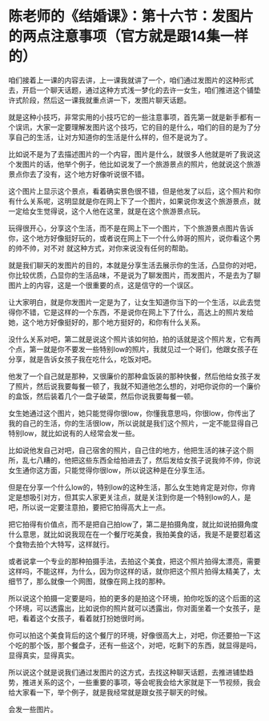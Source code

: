 # 陈老师的《结婚课》：第十六节：发图片的两点注意事项（官方就是跟14集一样的）

咱们接着上一课的内容去讲，上一课我就讲了一个，咱们通过发图片的这种形式去，开启一个聊天话题，通过这种方式浅一梦化的去许一女生，咱们推进这个铺垫许式阶段，然后这一课我就重点讲一下，发图片聊天话题。

就是这种小技巧，非常实用的小技巧它的一些注意事项，首先第一就是新手都有一个误讯，大家一定要理解发图片这个技巧，它的目的是什么，咱们的目的是为了分享自己的生活，让对方知道你的生活是什么样的，但不是说为了。

比如说不是为了去描述图片的一个内容，图片是什么，就很多人他就是听了我说这个发图片的话，他举个例子，他比如说发了一个旅游景点的照片，他就说这个旅游景点你去了没有，这个地方好像听说很不错。

这个图片上显示这个景点，看着确实景色很不错，但是他发了以后，这个照片和你有什么关系呢，这明显就是你在网上下了一个图片，如果说你发这个旅游景点，就一定给女生觉得说，这个人他在这里，就是在这个旅游景点玩。

玩得很开心，分享这个生活，而不是在网上下一个图片，下个旅游景点图片告诉你，这个地方好像挺好玩的，或者说在网上下一个什么帅哥的照片，说你看这个男的帅不帅，对不对 就这种方式，对你来说没有任何的帮助。

就是我们聊天的发图片的目的，本就是分享生活去展示你的生活，凸显你的对吧，你比较优质，凸显你的生活品味，不是说为了聊发图片，而发图片，不是去为了聊图片上的内容，这是一个很重要的点，这是信守的一个误区。

让大家明白，就是你发图片一定是为了，让女生知道你当下的一个生活，以此去觉得你不错，它是这样的一个东西，不是说你在网上下了什么，高达上的照片发给她，这个地方好像挺好的，那个地方挺好的，和你有什么关系。

没什么关系对吧，第二就是说这个照片该如何拍，拍的话就是这个照片发，它有两个点，第一就是你不要发一些特别low的照片，我就见过一个哥们，他跟女孩子在分享，就是告诉女孩子我在吃什么，吃饭对吧。

他发了一个自己就是那种，又很廉价的那种盒饭装的那种快餐，然后他给女孩子发了照片，然后说我要每餐一顿了，我就不知道他怎么想的，对吧你说你的一个廉价的盒饭，然后装着几个一盘子破菜，然后你说我要每餐一顿。

女生她通过这个图片，她只能觉得你很low，你懂我意思吗，你很low，你传出了我的自己的生活，你的生活很low，所以说就是我们这个照片，一定不能显得自己特别low，就比如说有的人经常会发一些。

比如说他发自己对吧，自己宿舍的照片，自己住的地方，他把生活的袜子这个厕所，乱七八糟的，他把这些东西全给拍进去了，然后发给女孩子说我帅不帅，你说女生通你这方面，只能觉得你很low，所以说这种是在分享生活。

但是在分享一个什么low的，特别low的这种生活，那么女生她肯定是对你，你肯定是想吸引对方，但其实人家更关注点，就是关注到你是一个特别low的人，是吧，所以说一定要注意拍，要把它拍得高大上一点。

把它拍得有价值点，而不是把自己拍low了，第二是拍摄角度，就比如说拍摄角度什么意思，就比如说我现在在一个餐厅吃美食，我拍美食的话，我是不是要怼着这个食物去拍个大特写，这样就行。

或者说拿一个专业的那种拍摄手法，去拍这个美食，把这个照片拍得太漂亮，需要这样吗，不能这样，为什么，因为你这样的话，就你把这个照片拍得太精美了，太细节了，那么就像一个网图，就像在网上找的那种。

所以说这个拍摄一定要是吗，拍的更多的是拍这个环境，拍你吃饭的这个后面的这个环境，可以透露出，比如说你的照片就可以透露出，你对面坐着一个女孩子，是吧，看着这个女孩子，看着就打扮她很时尚。

你可以拍这个美食背后的这个餐厅的环境，好像很高大上，对吧，你还要拍一下这个吃的那个饭，那个餐盘子，还有一些这个，对吧，吃剩下的东西，就显得是吗，显得真实，显得真实。

所以说这个就是说我们通过发图片的这方式，去找这种聊天话题，去推进铺垫趋势，推进关系的这个，一些重要的事项，等会呢我会给大家就是下一节视频，我会给大家看一下，举个例子，就是我经常就是跟女孩子聊天的时候。

会发一些图片。